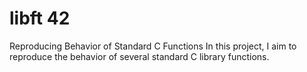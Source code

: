 
# libft 42
Reproducing Behavior of Standard C Functions
In this project, I aim to reproduce the behavior of several standard C library functions.
